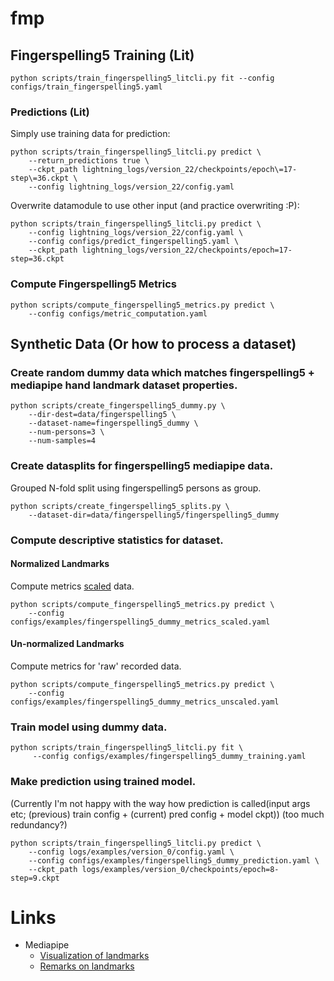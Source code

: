 # fmp

## Fingerspelling5 Training (Lit)
```
python scripts/train_fingerspelling5_litcli.py fit --config configs/train_fingerspelling5.yaml
```


### Predictions (Lit)

Simply use training data for prediction:
```
python scripts/train_fingerspelling5_litcli.py predict \
    --return_predictions true \
    --ckpt_path lightning_logs/version_22/checkpoints/epoch\=17-step\=36.ckpt \
    --config lightning_logs/version_22/config.yaml
```

Overwrite datamodule to use other input (and practice overwriting :P):
```
python scripts/train_fingerspelling5_litcli.py predict \
    --config lightning_logs/version_22/config.yaml \
    --config configs/predict_fingerspelling5.yaml \
    --ckpt_path lightning_logs/version_22/checkpoints/epoch=17-step=36.ckpt
```

### Compute Fingerspelling5 Metrics

```
python scripts/compute_fingerspelling5_metrics.py predict \
    --config configs/metric_computation.yaml
```

## Synthetic Data (Or how to process a dataset)

### Create random dummy data which matches fingerspelling5 + mediapipe hand landmark dataset properties.
```
python scripts/create_fingerspelling5_dummy.py \
    --dir-dest=data/fingerspelling5 \
    --dataset-name=fingerspelling5_dummy \
    --num-persons=3 \
    --num-samples=4
```

### Create datasplits for fingerspelling5 mediapipe data.
Grouped N-fold split using fingerspelling5 persons as group.
```
python scripts/create_fingerspelling5_splits.py \
    --dataset-dir=data/fingerspelling5/fingerspelling5_dummy
```

### Compute descriptive statistics for dataset.
#### Normalized Landmarks
Compute metrics [scaled](https://pytorch-geometric.readthedocs.io/en/latest/generated/torch_geometric.transforms.NormalizeScale.html#torch_geometric.transforms.NormalizeScale) data.
```
python scripts/compute_fingerspelling5_metrics.py predict \
    --config configs/examples/fingerspelling5_dummy_metrics_scaled.yaml
```

#### Un-normalized Landmarks
Compute metrics for 'raw' recorded data.
```
python scripts/compute_fingerspelling5_metrics.py predict \
    --config configs/examples/fingerspelling5_dummy_metrics_unscaled.yaml
```

### Train model using dummy data.
```
python scripts/train_fingerspelling5_litcli.py fit \
     --config configs/examples/fingerspelling5_dummy_training.yaml
```

### Make prediction using trained model.
(Currently I'm not happy with the way how prediction is called(input args etc; (previous) train config + (current) pred config + model ckpt)) (too much redundancy?)
```
python scripts/train_fingerspelling5_litcli.py predict \
    --config logs/examples/version_0/config.yaml \
    --config configs/examples/fingerspelling5_dummy_prediction.yaml \
    --ckpt_path logs/examples/version_0/checkpoints/epoch=8-step=9.ckpt
```


# Links
- Mediapipe
    - [Visualization of landmarks](https://ai.google.dev/edge/mediapipe/solutions/vision/hand_landmarker)
    - [Remarks on landmarks](https://ai.google.dev/edge/mediapipe/solutions/vision/hand_landmarker/python)